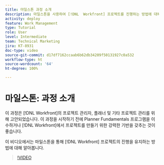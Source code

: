 ```yaml
---
title: 마일스톤 과정 소개
description: 마일스톤을 사용하여 [!DNL  Workfront] 프로젝트를 진행하는 방법에 대해 알아봅니다.
activity: deploy
feature: Work Management
type: Tutorial
role: User
level: Intermediate
team: Technical Marketing
jira: KT-8931
doc-type: video
source-git-commit: d17df7162ccaab6b62db34209f50131927c0a532
workflow-type: ht
source-wordcount: '64'
ht-degree: 100%

---
```


# 마일스톤: 과정 소개

이 과정은 [!DNL Workfront]의 프로젝트 관리자, 플래너 및 기타 프로젝트 관리를 위해 고안되었습니다. 이 과정을 시작하기 전에 Planner Fundamentals 프로그램을 이수하거나 [!DNL Workfront]에서 프로젝트를 만들기 위한 강력한 기반을 갖추는 것이 좋습니다.

이 비디오에서는 마일스톤을 통해 [!DNL  Workfront] 프로젝트의 진행을 유지하는 방법에 대해 알아봅니다.

>[!VIDEO](https://video.tv.adobe.com/v/335203/?quality=12&learn=on&enablevpops)
